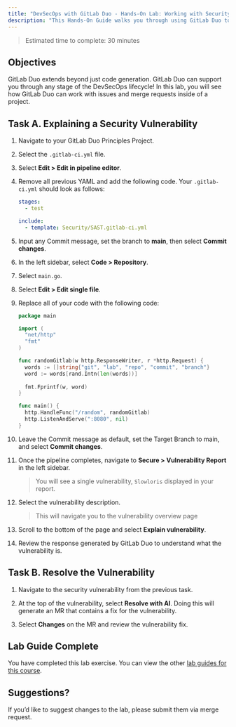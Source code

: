 ```yaml
---
title: "DevSecOps with GitLab Duo - Hands-On Lab: Working with Security Vulnerabilities"
description: "This Hands-On Guide walks you through using GitLab Duo to explain security vulnerabilities."
---
```


> Estimated time to complete: 30 minutes

## Objectives

GitLab Duo extends beyond just code generation. GitLab Duo can support you through any stage of the DevSecOps lifecycle! In this lab, you will see how GitLab Duo can work with issues and merge requests inside of a project.

## Task A. Explaining a Security Vulnerability

1. Navigate to your GitLab Duo Principles Project.

1. Select the `.gitlab-ci.yml` file.

1. Select **Edit > Edit in pipeline editor**.

1. Remove all previous YAML and add the following code. Your `.gitlab-ci.yml` should look as follows:

    ```yml
    stages:
      - test

    include:
      - template: Security/SAST.gitlab-ci.yml
    ```

1. Input any Commit message, set the branch to **main**, then select **Commit changes**.

1. In the left sidebar, select **Code > Repository**.

1. Select `main.go`.

1. Select **Edit > Edit single file**.

1. Replace all of your code with the following code:

    ```go
    package main

    import (
      "net/http"
      "fmt"
    )

    func randomGitlab(w http.ResponseWriter, r *http.Request) {
      words := []string{"git", "lab", "repo", "commit", "branch"}
      word := words[rand.Intn(len(words))]
      
      fmt.Fprintf(w, word) 
    }

    func main() {
      http.HandleFunc("/random", randomGitlab)
      http.ListenAndServe(":8080", nil)
    }
    ```

1. Leave the Commit message as default, set the Target Branch to main, and select **Commit changes**.

1. Once the pipeline completes, navigate to **Secure > Vulnerability Report** in the left sidebar.

    > You will see a single vulnerability, `Slowloris` displayed in your report.

1. Select the vulnerability description.

    > This will navigate you to the vulnerability overview page

1. Scroll to the bottom of the page and select **Explain vulnerability**.

1. Review the response generated by GitLab Duo to understand what the vulnerability is.

## Task B. Resolve the Vulnerability

1. Navigate to the security vulnerability from the previous task.

1. At the top of the vulnerability, select **Resolve with AI**. Doing this will generate an MR that contains a fix for the vulnerability.

1. Select **Changes** on the MR and review the vulnerability fix.

## Lab Guide Complete

You have completed this lab exercise. You can view the other [lab guides for this course](/handbook/customer-success/professional-services-engineering/education-services/devsecopswithduo).

## Suggestions?

If you’d like to suggest changes to the lab, please submit them via merge request.
